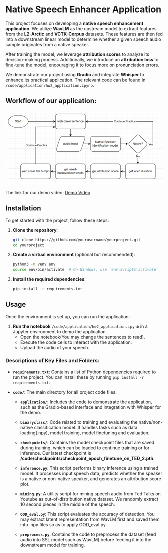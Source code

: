 # Native Speech Enhancer Application

This project focuses on developing a **native speech enhancement application**. We utilize **WavLM** as the upstream model to extract features from the **L2-Arctic** and **VCTK-Corpus** datasets. These features are then fed into a downstream linear model to determine whether a given speech audio sample originates from a native speaker.

After training the model, we leverage **attribution scores** to analyze its decision-making process. Additionally, we introduce an **attribution loss** to fine-tune the model, encouraging it to focus more on pronunciation errors.

We demonstrate our project using **Gradio** and integrate **Whisper** to enhance its practical application. The relevant code can be found in `/code/application/hw2_application.ipynb`.

## Workflow of our application:

<p align="center">
  <img src="./workflow.png" alt="Workflow" />
</p>

The link for our demo video:
[Demo Video](https://drive.google.com/file/d/1L-vLArXM2lbTYizlsKrkhCtQKvx2pM-J/view?resourcekey&pli=1)

## Installation

To get started with the project, follow these steps:

1. **Clone the repository**:
    ```bash
    git clone https://github.com/yourusername/yourproject.git
    cd yourproject
    ```

2. **Create a virtual environment** (optional but recommended):
    ```bash
    python3 -m venv env
    source env/bin/activate  # On Windows, use `env\Scripts\activate`
    ```

3. **Install the required dependencies**:
    ```bash
    pip install -r requirements.txt
    ```

## Usage

Once the environment is set up, you can run the application:

1. **Run the notebook** `/code/application/hw2_application.ipynb` in a Jupyter environment to demo the application.
    - Open the notebook(You may change the sentences to read).
    - Execute the code cells to interact with the application.
    - Upload the audio of your speech.



### Descriptions of Key Files and Folders:

- **`requirements.txt`**: Contains a list of Python dependencies required to run the project. You can install these by running `pip install -r requirements.txt`.

- **`code/`**: The main directory for all project code files.

  - **`application/`**: Includes the code to demonstrate the application, such as the Gradio-based interface and integration with Whisper for the demo.
  
  - **`binaryclass/`**: Code related to training and evaluating the native/non-native classification model. It handles tasks such as data loading(.npy), model training, model finetuning and evaluation.
  
  - **`checkpoints/`**: Contains the model checkpoint files that are saved during training, which can be loaded to continue training or for inference. Our latest checkpoint is **/code/checkpoints/checkpoint_epoch_finetune_on_TED_2.pth**.

  - **`inference.py`**: This script performs binary inference using a trained model. It processes input speech data, predicts whether the speaker is a native or non-native speaker, and generates an attribution score plot.

  - **`mining.py`**: A utility script for mining speech audio from Ted Talks on Youtube as out-of-distribution native dataset. We randomly extract 10 second pieces in the middle of the speech.

  - **`OOD_eval.py`**: This script evaluates the accuracy of detection. You may extract latent representation from WavLM first and saved them into .npy files so as to apply OOD_eval.py.

  - **`preprocess.py`**: Contains the code to preprocess the dataset (feed audio into SSL model such as WavLM) before feeding it into the downstream model for training.
